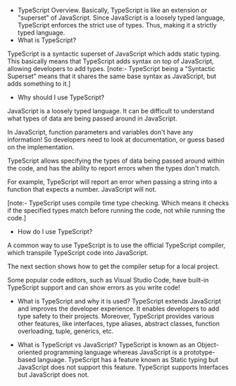 - TypeScript Overview.
Basically, TypeScript is like an extension or "superset" of JavaScript.
Since JavaScript is a loosely typed language,
TypeScript enforces the strict use of types. 
Thus, making it a strictly typed language.
- What is TypeScript?

TypeScript is a syntactic superset of JavaScript which adds static typing.
This basically means that TypeScript adds syntax on top of JavaScript, allowing developers to add types.
[note:- TypeScript being a "Syntactic Superset" means that it shares the same base syntax as JavaScript, but adds something to it.]

- Why should I use TypeScript?

JavaScript is a loosely typed language. It can be difficult to understand what types of data are being passed around in JavaScript.

In JavaScript, function parameters and variables don't have any information! So developers need to look at documentation, or guess based on the implementation.

TypeScript allows specifying the types of data being passed around within the code, and has the ability to report errors when the types don't match.

For example, TypeScript will report an error when passing a string into a function that expects a number. JavaScript will not.

[note:- TypeScript uses compile time type checking. Which means it checks if the specified types match before running the code, not while running the code.]

- How do I use TypeScript?

A common way to use TypeScript is to use the official TypeScript compiler, which transpile TypeScript code into JavaScript.

The next section shows how to get the compiler setup for a local project.

Some popular code editors, such as Visual Studio Code, have built-in TypeScript support and can show errors as you write code!

- What is TypeScript and why it is used?
TypeScript extends JavaScript and improves the developer experience. It enables developers to add type safety to their projects. Moreover, TypeScript provides various other features, like interfaces, type aliases, abstract classes, function overloading, tuple, generics, etc.

- What is TypeScript vs JavaScript?
TypeScript is known as an Object-oriented programming language whereas JavaScript is a prototype-based language. TypeScript has a feature known as Static typing but JavaScript does not support this feature. TypeScript supports Interfaces but JavaScript does not.